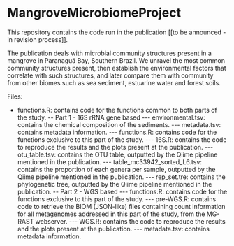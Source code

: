# MangroveMicrobiomeProject
This repository contains the code run in the publication [[to be announced - in revision process]].

The publication deals with microbial community structures present in a mangrove in Paranaguá Bay, Southern Brazil. We unravel the most common community structures present, then establish the environmental factors that correlate with such structures, and later compare them with community from other biomes such as sea sediment, estuarine water and forest soils.

Files:
- functions.R: contains code for the functions common to both parts of the study.
-- Part 1 - 16S rRNA gene based
--- environmental.tsv: contains the chemical composition of the sediments.
--- metadata.tsv: contains metadata information.
--- functions.R: contains code for the functions exclusive to this part of the study.
--- 16S.R: contains the code to reproduce the results and the plots present at the publication.
--- otu_table.tsv: contains the OTU table, outputted by the Qiime pipeline mentioned in the publication.
--- table_mc33942_sorted_L6.tsv: contains the proportion of each genera per sample, outputted by the Qiime pipeline mentioned in the publication.
--- rep_set.tre: contains the phylogenetic tree, outputted by the Qiime pipeline mentioned in the publication.
-- Part 2 - WGS based
--- functions.R: contains code for the functions exclusive to this part of the study.
--- pre-WGS.R: contains code to retrieve the BIOM (JSON-like) files containing count information for all metagenomes addressed in this part of the study, from the MG-RAST webserver.
--- WGS.R: contains the code to reproduce the results and the plots present at the publication.
--- metadata.tsv: contains metadata information.